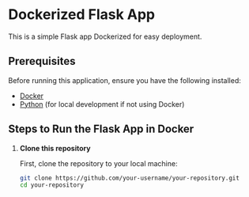# Dockerized Flask App

This is a simple Flask app Dockerized for easy deployment.

## Prerequisites

Before running this application, ensure you have the following installed:

- [Docker](https://www.docker.com/get-started)
- [Python](https://www.python.org/downloads/) (for local development if not using Docker)

## Steps to Run the Flask App in Docker

1. **Clone this repository**

   First, clone the repository to your local machine:

   ```bash
   git clone https://github.com/your-username/your-repository.git
   cd your-repository
